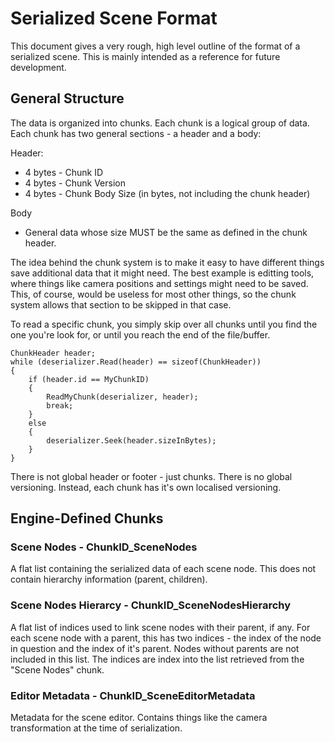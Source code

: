 
# Serialized Scene Format

This document gives a very rough, high level outline of the format of a serialized
scene. This is mainly intended as a reference for future development.


## General Structure

The data is organized into chunks. Each chunk is a logical group of data. Each chunk
has two general sections - a header and a body:

Header:

* 4 bytes - Chunk ID
* 4 bytes - Chunk Version
* 4 bytes - Chunk Body Size (in bytes, not including the chunk header)

Body

* General data whose size MUST be the same as defined in the chunk header.


The idea behind the chunk system is to make it easy to have different things save
additional data that it might need. The best example is editting tools, where
things like camera positions and settings might need to be saved. This, of course,
would be useless for most other things, so the chunk system allows that section to
be skipped in that case.

To read a specific chunk, you simply skip over all chunks until you find the one
you're look for, or until you reach the end of the file/buffer.

    ChunkHeader header;
    while (deserializer.Read(header) == sizeof(ChunkHeader))
    {
        if (header.id == MyChunkID)
        {
            ReadMyChunk(deserializer, header);
            break;
        }
        else
        {
            deserializer.Seek(header.sizeInBytes);
        }
    }

There is not global header or footer - just chunks. There is no global versioning.
Instead, each chunk has it's own localised versioning.


## Engine-Defined Chunks

### Scene Nodes - ChunkID_SceneNodes

A flat list containing the serialized data of each scene node. This does not contain
hierarchy information (parent, children).


### Scene Nodes Hierarcy - ChunkID_SceneNodesHierarchy

A flat list of indices used to link scene nodes with their parent, if any. For each
scene node with a parent, this has two indices - the index of the node in question
and the index of it's parent. Nodes without parents are not included in this list. 
The indices are index into the list retrieved from the "Scene Nodes" chunk.


### Editor Metadata - ChunkID_SceneEditorMetadata

Metadata for the scene editor. Contains things like the camera transformation at the
time of serialization.